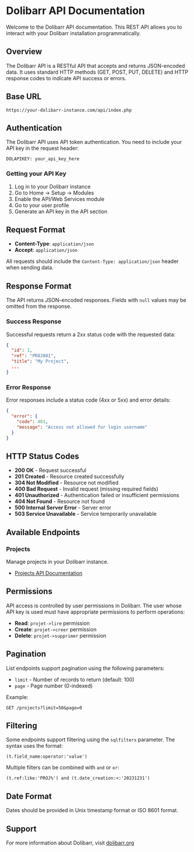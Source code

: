# Dolibarr API Documentation

Welcome to the Dolibarr API documentation. This REST API allows you to interact with your Dolibarr installation programmatically.

## Overview

The Dolibarr API is a RESTful API that accepts and returns JSON-encoded data. It uses standard HTTP methods (GET, POST, PUT, DELETE) and HTTP response codes to indicate API success or errors.

## Base URL

```
https://your-dolibarr-instance.com/api/index.php
```

## Authentication

The Dolibarr API uses API token authentication. You need to include your API key in the request header:

```
DOLAPIKEY: your_api_key_here
```

### Getting your API Key

1. Log in to your Dolibarr instance
2. Go to Home → Setup → Modules
3. Enable the API/Web Services module
4. Go to your user profile
5. Generate an API key in the API section

## Request Format

- **Content-Type**: `application/json`
- **Accept**: `application/json`

All requests should include the `Content-Type: application/json` header when sending data.

## Response Format

The API returns JSON-encoded responses. Fields with `null` values may be omitted from the response.

### Success Response

Successful requests return a 2xx status code with the requested data:

```json
{
  "id": 1,
  "ref": "PROJ001",
  "title": "My Project",
  ...
}
```

### Error Response

Error responses include a status code (4xx or 5xx) and error details:

```json
{
  "error": {
    "code": 401,
    "message": "Access not allowed for login username"
  }
}
```

## HTTP Status Codes

- **200 OK** - Request successful
- **201 Created** - Resource created successfully
- **304 Not Modified** - Resource not modified
- **400 Bad Request** - Invalid request (missing required fields)
- **401 Unauthorized** - Authentication failed or insufficient permissions
- **404 Not Found** - Resource not found
- **500 Internal Server Error** - Server error
- **503 Service Unavailable** - Service temporarily unavailable

## Available Endpoints

### Projects

Manage projects in your Dolibarr instance.

- [Projects API Documentation](./projects.md)

## Permissions

API access is controlled by user permissions in Dolibarr. The user whose API key is used must have appropriate permissions to perform operations:

- **Read**: `projet->lire` permission
- **Create**: `projet->creer` permission
- **Delete**: `projet->supprimer` permission

## Pagination

List endpoints support pagination using the following parameters:

- `limit` - Number of records to return (default: 100)
- `page` - Page number (0-indexed)

Example:
```
GET /projects?limit=50&page=0
```

## Filtering

Some endpoints support filtering using the `sqlfilters` parameter. The syntax uses the format:

```
(t.field_name:operator:'value')
```

Multiple filters can be combined with `and` or `or`:

```
(t.ref:like:'PROJ%') and (t.date_creation:<:'20231231')
```

## Date Format

Dates should be provided in Unix timestamp format or ISO 8601 format.

## Support

For more information about Dolibarr, visit [dolibarr.org](https://www.dolibarr.org/)
